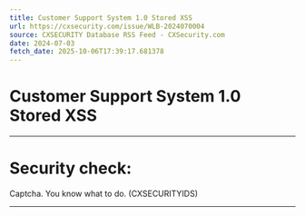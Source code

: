 ```yaml
---
title: Customer Support System 1.0 Stored XSS
url: https://cxsecurity.com/issue/WLB-2024070004
source: CXSECURITY Database RSS Feed - CXSecurity.com
date: 2024-07-03
fetch_date: 2025-10-06T17:39:17.681378
---
```


# Customer Support System 1.0 Stored XSS

---

# Security check:

Captcha. You know what to do. (CXSECURITYIDS)

---